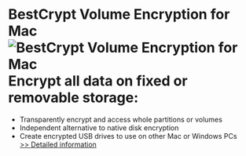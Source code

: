 # BestCrypt Volume Encryption for Mac<br />![BestCrypt Volume Encryption for Mac](https://mycommerce.akamaized.net/api/pimages/P300915299/BIG/300915299.PNG)<br />Encrypt all data on fixed or removable storage:
- Transparently encrypt and access whole partitions or volumes
- Independent alternative to native disk encryption
- Create encrypted USB drives to use on other Mac or Windows PCs<br />[>> Detailed information](https://secure.shareit.com/shareit/product.html?productid=300915299&affiliateid=200057808)
